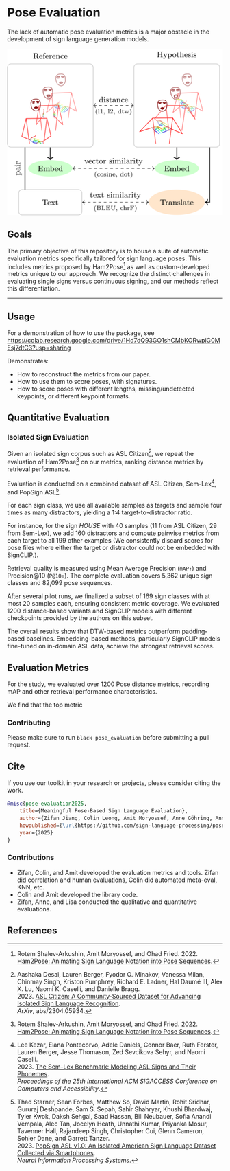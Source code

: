 # Pose Evaluation

The lack of automatic pose evaluation metrics is a major obstacle in the development of
sign language generation models.

![Distribution of scores](assets/pose-eval-title-picture.png)

## Goals

The primary objective of this repository is to house a suite of
automatic evaluation metrics specifically tailored for sign language poses.
This includes metrics proposed by Ham2Pose[^1]
as well as custom-developed metrics unique to our approach.
We recognize the distinct challenges in evaluating single signs versus continuous signing,
and our methods reflect this differentiation.

---

## Usage


For a demonstration of how to use the package, see https://colab.research.google.com/drive/1Hd7dQ93GO1shCMbKORwpiG0MEsj7dtC3?usp=sharing

Demonstrates:
* How to reconstruct the metrics from our paper.
* How to use them to score poses, with signatures.
* How to score poses with different lengths, missing/undetected keypoints, or different keypoint formats.



## Quantitative Evaluation

### Isolated Sign Evaluation

Given an isolated sign corpus such as ASL Citizen[^2], we repeat the evaluation of Ham2Pose[^1] on our metrics, ranking distance metrics by retrieval performance.

Evaluation is conducted on a combined dataset of ASL Citizen, Sem-Lex[^3], and PopSign ASL[^4].

For each sign class, we use all available samples as targets and sample four times as many distractors, yielding a 1:4 target-to-distractor ratio.

For instance, for the sign _HOUSE_ with 40 samples (11 from ASL Citizen, 29 from Sem-Lex), we add 160 distractors and compute pairwise metrics from each target to all 199 other examples (We consistently discard scores for pose files where either the target or distractor could not be embedded with SignCLIP.).

Retrieval quality is measured using Mean Average Precision (`mAP↑`) and Precision@10 (`P@10↑`). The complete evaluation covers 5,362 unique sign classes and 82,099 pose sequences.

After several pilot runs, we finalized a subset of 169 sign classes with at most 20 samples each, ensuring consistent metric coverage. We evaluated 1200 distance-based variants and SignCLIP models with different checkpoints provided by the authors on this subset.

The overall results show that DTW-based metrics outperform padding-based baselines. Embedding-based methods, particularly SignCLIP models fine-tuned on in-domain ASL data, achieve the strongest retrieval scores.

<!-- Atwell style evaluations didn't get done. Nor did AUTSL -->

## Evaluation Metrics

For the study, we evaluated over 1200 Pose distance metrics, recording mAP and other retrieval performance characteristics.

We find that the top metric

### Contributing

Please make sure to run `black pose_evaluation` before submitting a pull request.

## Cite

If you use our toolkit in your research or projects, please consider citing the work.

```bib
@misc{pose-evaluation2025,
    title={Meaningful Pose-Based Sign Language Evaluation},
    author={Zifan Jiang, Colin Leong, Amit Moryossef, Anne Göhring, Annette Rios, Oliver Cory, Maksym Ivashechkin, Neha Tarigopula, Biao Zhang, Rico Sennrich, Sarah Ebling},
    howpublished={\url{https://github.com/sign-language-processing/pose-evaluation}},
    year={2025}
}
```

### Contributions

- Zifan, Colin, and Amit developed the evaluation metrics and tools. Zifan did correlation and human evaluations, Colin did automated meta-eval, KNN, etc.
- Colin and Amit developed the library code.
- Zifan, Anne, and Lisa conducted the qualitative and quantitative evaluations.

## References

[^1]: Rotem Shalev-Arkushin, Amit Moryossef, and Ohad Fried. 2022. [Ham2Pose: Animating Sign Language Notation into Pose Sequences](https://arxiv.org/abs/2211.13613).
[^2]:
    Aashaka Desai, Lauren Berger, Fyodor O. Minakov, Vanessa Milan, Chinmay Singh, Kriston Pumphrey, Richard E. Ladner, Hal Daumé III, Alex X. Lu, Naomi K. Caselli, and Danielle Bragg.  
    2023. [ASL Citizen: A Community-Sourced Dataset for Advancing Isolated Sign Language Recognition](https://arxiv.org/abs/2304.05934).  
    _ArXiv_, abs/2304.05934.

[^3]:
    Lee Kezar, Elana Pontecorvo, Adele Daniels, Connor Baer, Ruth Ferster, Lauren Berger, Jesse Thomason, Zed Sevcikova Sehyr, and Naomi Caselli.  
    2023. [The Sem-Lex Benchmark: Modeling ASL Signs and Their Phonemes](https://api.semanticscholar.org/CorpusID:263334197).  
    _Proceedings of the 25th International ACM SIGACCESS Conference on Computers and Accessibility_.

[^4]:
    Thad Starner, Sean Forbes, Matthew So, David Martin, Rohit Sridhar, Gururaj Deshpande, Sam S. Sepah, Sahir Shahryar, Khushi Bhardwaj, Tyler Kwok, Daksh Sehgal, Saad Hassan, Bill Neubauer, Sofia Anandi Vempala, Alec Tan, Jocelyn Heath, Unnathi Kumar, Priyanka Mosur, Tavenner Hall, Rajandeep Singh, Christopher Cui, Glenn Cameron, Sohier Dane, and Garrett Tanzer.  
    2023. [PopSign ASL v1.0: An Isolated American Sign Language Dataset Collected via Smartphones](https://api.semanticscholar.org/CorpusID:268030720).  
    _Neural Information Processing Systems_.
